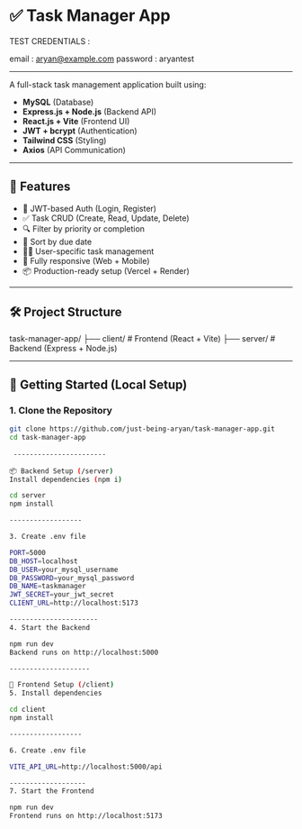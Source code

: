 # ✅ Task Manager App


TEST CREDENTIALS :

email : aryan@example.com
password : aryantest

--------------------

A full-stack task management application built using:

- **MySQL** (Database)
- **Express.js + Node.js** (Backend API)
- **React.js + Vite** (Frontend UI)
- **JWT + bcrypt** (Authentication)
- **Tailwind CSS** (Styling)
- **Axios** (API Communication)

---

## 🔧 Features

- 🔐 JWT-based Auth (Login, Register)
- ✅ Task CRUD (Create, Read, Update, Delete)
- 🔍 Filter by priority or completion
- 📅 Sort by due date
- 🧑‍💻 User-specific task management
- 💅 Fully responsive (Web + Mobile)
- 📦 Production-ready setup (Vercel + Render)

---

## 🛠️ Project Structure

task-manager-app/
├── client/ # Frontend (React + Vite)
├── server/ # Backend (Express + Node.js)



---

## 🚀 Getting Started (Local Setup)

### 1. Clone the Repository

```bash
git clone https://github.com/just-being-aryan/task-manager-app.git
cd task-manager-app
 
 -----------------------
 
📦 Backend Setup (/server)
Install dependencies (npm i)

cd server
npm install

------------------

3. Create .env file

PORT=5000
DB_HOST=localhost
DB_USER=your_mysql_username
DB_PASSWORD=your_mysql_password
DB_NAME=taskmanager
JWT_SECRET=your_jwt_secret
CLIENT_URL=http://localhost:5173

----------------------
4. Start the Backend

npm run dev
Backend runs on http://localhost:5000

--------------------

🎨 Frontend Setup (/client)
5. Install dependencies

cd client
npm install

------------------

6. Create .env file

VITE_API_URL=http://localhost:5000/api

-------------------
7. Start the Frontend

npm run dev
Frontend runs on http://localhost:5173

